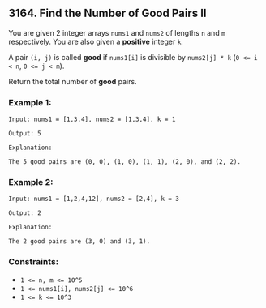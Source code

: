 ## 3164. Find the Number of Good Pairs II

You are given 2 integer arrays ```nums1``` and ```nums2``` of lengths ```n``` and ```m``` respectively. You are also given a **positive** integer ```k```.

A pair ```(i, j)``` is called **good** if ```nums1[i]``` is divisible by ```nums2[j] * k``` (```0 <= i < n```, ```0 <= j < m```).

Return the total number of **good** pairs.

### Example 1:
```
Input: nums1 = [1,3,4], nums2 = [1,3,4], k = 1

Output: 5

Explanation:

The 5 good pairs are (0, 0), (1, 0), (1, 1), (2, 0), and (2, 2).
```
### Example 2:
```
Input: nums1 = [1,2,4,12], nums2 = [2,4], k = 3

Output: 2

Explanation:

The 2 good pairs are (3, 0) and (3, 1).
```

### Constraints:

* ```1 <= n, m <= 10^5```
* ```1 <= nums1[i], nums2[j] <= 10^6```
* ```1 <= k <= 10^3```